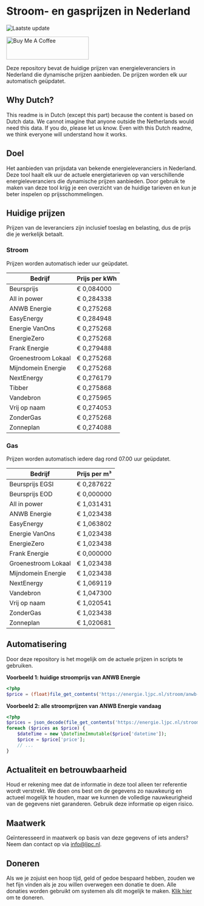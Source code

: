 # Stroom- en gasprijzen in Nederland

![Laatste update](https://img.shields.io/badge/laatste%20update-2023--07--25%2017%3A00%20CET-brightgreen)

<a href="https://www.buymeacoffee.com/Lars-" target="_blank"><img src="https://cdn.buymeacoffee.com/buttons/v2/default-orange.png" alt="Buy Me A Coffee" height="60" style="height: 60px !important;width: 217px !important;" ></a>

Deze repository bevat de huidige prijzen van energieleveranciers in Nederland die dynamische prijzen aanbieden. De prijzen worden elk uur automatisch geüpdatet.

## Why Dutch?

This readme is in Dutch (except this part) because the content is based on Dutch data. We cannot imagine that anyone outside the Netherlands would need this data. If you do, please let us know. Even with this Dutch readme, we think
everyone will understand how it works.

## Doel

Het aanbieden van prijsdata van bekende energieleveranciers in Nederland. Deze tool haalt elk uur de actuele energietarieven op van verschillende energieleveranciers die dynamische prijzen aanbieden. Door gebruik te maken van deze tool
krijg je een overzicht van de huidige tarieven en kun je beter inspelen op prijsschommelingen.

## Huidige prijzen

Prijzen van de leveranciers zijn inclusief toeslag en belasting, dus de prijs die je werkelijk betaalt.

### Stroom

Prijzen worden automatisch ieder uur geüpdatet.

 Bedrijf | Prijs per kWh 
---------|---------------
Beursprijs | € 0,084000
All in power | € 0,284338
ANWB Energie | € 0,275268
EasyEnergy | € 0,284948
Energie VanOns | € 0,275268
EnergieZero | € 0,275268
Frank Energie | € 0,279488
Groenestroom Lokaal | € 0,275268
Mijndomein Energie | € 0,275268
NextEnergy | € 0,276179
Tibber | € 0,275868
Vandebron | € 0,275965
Vrij op naam | € 0,274053
ZonderGas | € 0,275268
Zonneplan | € 0,274088


### Gas

Prijzen worden automatisch iedere dag rond 07.00 uur geüpdatet.

 Bedrijf | Prijs per m³ 
---------|--------------
Beursprijs EGSI | € 0,287622
Beursprijs EOD | € 0,000000
All in power | € 1,031431
ANWB Energie | € 1,023438
EasyEnergy | € 1,063802
Energie VanOns | € 1,023438
EnergieZero | € 1,023438
Frank Energie | € 0,000000
Groenestroom Lokaal | € 1,023438
Mijndomein Energie | € 1,023438
NextEnergy | € 1,069119
Vandebron | € 1,047300
Vrij op naam | € 1,020541
ZonderGas | € 1,023438
Zonneplan | € 1,020681


## Automatisering

Door deze repository is het mogelijk om de actuele prijzen in scripts te gebruiken.

**Voorbeeld 1: huidige stroomprijs van ANWB Energie**

```php
<?php
$price = (float)file_get_contents('https://energie.ljpc.nl/stroom/anwb-energie-nu.txt');

```

**Voorbeeld 2: alle stroomprijzen van ANWB Energie vandaag**

```php
<?php
$prices = json_decode(file_get_contents('https://energie.ljpc.nl/stroom/all-in-power-vandaag.json'),true);
foreach ($prices as $price) {
    $dateTime = new \DateTimeImmutable($price['datetime']);
    $price = $price['price'];
    // ...
}
```

## Actualiteit en betrouwbaarheid

Houd er rekening mee dat de informatie in deze tool alleen ter referentie wordt verstrekt. We doen ons best om de gegevens zo nauwkeurig en actueel mogelijk te houden, maar we kunnen de volledige nauwkeurigheid van de gegevens niet
garanderen. Gebruik deze informatie op eigen risico.

## Maatwerk

Geïnteresseerd in maatwerk op basis van deze gegevens of iets anders? Neem dan contact op
via [info@ljpc.nl](mailto:info@ljpc.nl?subject=Energie%20prijzen).

## Doneren

Als we je zojuist een hoop tijd, geld of gedoe bespaard hebben, zouden we het fijn vinden als je zou willen overwegen een
donatie te doen. Alle donaties worden gebruikt om systemen als dit mogelijk te
maken. [Klik hier](https://www.buymeacoffee.com/Lars-) om te doneren.
